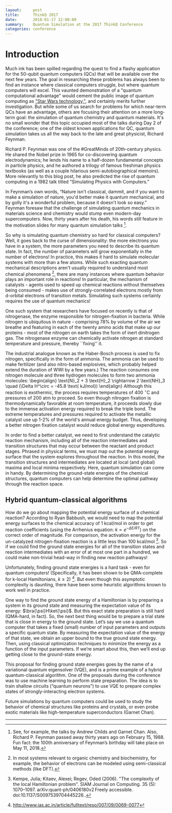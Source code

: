 ```yaml
---
layout:     post
title:      ThinkQ 2017
date:       2018-01-17 12:00:00
summary:    Quantum Simulation at the 2017 ThinkQ Conference
categories: conference
---
```


# Introduction

Much ink has been spilled regarding the quest to find a flashy application for the 50-qubit quantum computers (QCs) that will be available over the next few years. The goal in researching these problems has always been to find an instance where classical computers struggle, but where quantum computers will excel. This vaunted demonstration of a "quantum computational advantage" would cement the public image of quantum computing as ["Star Wars technology,"](https://www.nytimes.com/2018/01/16/opinion/while-you-were-sleeping.html), and certainly merits further investigation. But while some of us search for problems for which near-term QCs have an advantage, others are focusing their attention on a more long-term goal: the simulation of quantum chemistry and quantum materials. It's no small wonder that this topic occupied most of the talks during Day 2 of the conference; one of the oldest known applications for QC, quantum simulation takes us all the way back to the late and great physicist, Richard Feynman. 

Richard P. Feynman was one of the #GreatMinds of 20th-century physics. He shared the Nobel prize in 1965 for co-discovering quantum electrodynamics; he lends his name to a half-dozen fundamental concepts in particle physics, and he authored a trilogy of famous freshman physics textbooks (as well as a couple hilarious semi-autobiographical memoirs). More relevantly to this blog post, he also predicted the rise of quantum computing in a 1982 talk titled “Simulating Physics with Computers.”

In Feynman’s own words, “Nature isn't classical, dammit, and if you want to make a simulation of nature, you'd better make it quantum mechanical, and by golly it's a wonderful problem, because it doesn't look so easy.” Feynman foresaw that the challenge of simulating quantum mechanics in materials science and chemistry would stump even modern-day supercomputers. Now, thirty years after his death, his words still feature in the motivation slides for many quantum simulation talks [^1]. 

So why is simulating quantum chemistry so hard for classical computers? Well, it goes back to the curse of dimensionality: the more electrons you have in a system, the more parameters you need to describe its quantum state. In fact, the number of parameters will grow exponentially in the number of electrons! In practice, this makes it hard to simulate molecular systems with more than a few atoms. While such exacting quantum mechanical descriptions aren't usually required to understand most chemical phenomena [^1.5], there are many instances where quantum behavior plays an important role in reactions! In particular, the mechanism of catalysts - agents used to speed up chemical reactions without themselves being consumed - makes use of strongly-correlated electrons mostly from d-orbital electrons of transition metals. Simulating such systems certainly requires the use of quantum mechanics!  

One such system that researchers have focused on recently is that of nitrogenase, the enzyme responsible for nitrogen-fixation in bacteria. While nitrogen is ubiquitous in nature - comprising 78% by volume of the air we breathe and featuring in each of the twenty amino acids that make up our proteins - most of the nitrogen on earth takes the form of inert dinitrogen gas. The nitrogenase enzyme can chemically activate nitrogen at standard temperature and pressure, thereby ``fixing'' it. 
	
The industrial analogue known as the Haber-Bosch process is used to fix nitrogen, specifically in the form of ammonia. The ammonia can be used to make fertilizer (and also nitro-based explosives, which probably helped extend the duration of WWI by a few years.) The reaction consumes one nitrogen molecule and three hydrogen molecules to form two ammonia molecules:
\begin{align}
\text{N}_2 + 3 \text{H}_2 \rightarrow 2 \text{NH}_3 \quad (\Delta H^\circ = -45.8 \text{ kJ/mol})
\end{align}
Although this reaction is exothermic, the process requires temperatures of 400 $^\circ$C and pressures of 200 atm to proceed. So even though nitrogen fixation is thermodynamically favorable at room temperature, it proceeds slowly due to the immense activation energy required to break the triple bond. The extreme temperatures and pressures required to activate the metallic catalyst use up 1-2% of the world's annual energy budget. Thus, developing a better nitrogen fixation catalyst would reduce global energy expenditures. 

In order to find a better catalyst, we need to first understand the catalytic reaction mechanism, including all of the reaction intermediates and transition structures that may occur between the reactant and product stages. Phrased in physical terms, we must map out the potential energy surface that the system explores throughout the reaction. In this model, the transition structures and intermediates are located at local (and global) maxima and local minima respectively. Here, quantum simulation can come in handy. By determining the ground-state energies of the chemical structures, quantum computers can help determine the optimal pathway through the reaction space. 

## Hybrid quantum-classical algorithms

How do we go about mapping the potential energy surface of a chemical reaction? According to Ryan Babbush, we would need to map the potential energy surfaces to the chemical accuracy of 1 kcal/mol in order to get reaction coefficients (using the Arrhenius equation: $k \propto e^{-\Delta E/RT}$) on the correct order of magnitude. For comparison, the activation energy for the un-catalyzed nitrogen-fixation reaction is a little less than 100 kcal/mol [^2]. So if we could find the ground state energies for all of the transition states and reaction intermediates with an error of at most one part in a hundred, we could make non-trivial head-way in finding new reaction pathways!

Unfortunately, finding ground state energies is a hard task - even for quantum computers! (Specifically, it has been shown to be QMA-complete for k-local Hamiltonians, $k \ge 2$) [^3]. But even though this asymptotic complexity is daunting, there have been some heuristic algorithms known to work well in practice.

One way to find the ground state energy of a Hamiltonian is by preparing a system in its ground state and measuring the expectation value of its energy: $\bra{\psi}H\ket{\psi}$. But this exact state preparation is still hard (QMA-hard, in fact). So, the next best thing would be to prepare a trial state that is close in energy to the ground state. Let’s say we use a quantum computer that takes a fixed (small) number of input parameters and outputs a specific quantum state. By measuring the expectation value of the energy of that state, we obtain an upper bound to the true ground state energy. Then, using classical optimization techniques to minimize the energy as a function of the input parameters. If we’re smart about this, then we’ll end up getting close to the ground-state energy.

This proposal for finding ground state energies goes by the name of a variational quantum eigensolver (VQE), and is a prime example of a hybrid quantum-classical algorithm. One of the proposals during the conference was to use machine learning to perform state preparation. The idea is to train shallow circuits (“quantum neurons”) to use VQE to prepare complex states of strongly-interacting electron systems. 

Future simulations by quantum computers could be used to study the behavior of chemical structures like proteins and crystals, or even probe exotic materials like high-temperature superconductors (Garnet Chan). 

---

[^1]: See, for example, the talks by Andrew Childs and Garnet Chan. Also, Richard P. Feynman passed away thirty years ago on February 15, 1988. Fun fact: the 100th anniversary of Feynman’s birthday will take place on May 11, 2018. 

[^1.5]: In most systems relevant to organic chemistry and biochemistry, for example, the behavior of electrons can be modeled using semi-classical methods (like DFT).

[^2]:  Kempe, Julia; Kitaev, Alexei; Regev, Oded (2006). "The complexity of the local Hamiltonian problem". SIAM Journal on Computing. 35 (5): 1070–1097. arXiv:quant-ph/0406180v2 Freely accessible. doi:10.1137/S0097539704445226..

[^3]: http://www.ias.ac.in/article/fulltext/reso/007/09/0069-0077

